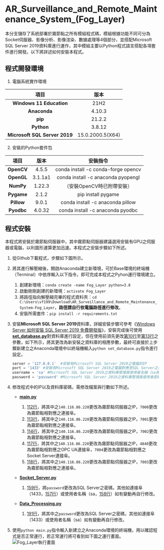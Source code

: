 # AR_Surveillance_and_Remote_Maintenance_System_(Fog_Layer)
本分支儲存了系統部署於霧節點之所有模組程式碼，模組根據功能不同可分為Socket伺服器、影像分析、影像渲染、數據處理等4個部分，並搭配Microsoft SQL Server 2019資料庫進行運作，其中模組主要以Python程式語言搭配各項套件進行開發。以下將詳述如何安裝本程式。

## 程式開發環境
1. 電腦系統實作環境

|**項目**|**版本**|
|:---:|:---:|
|**Windows 11 Education**|21H2|
|**Anaconda**|4.10.3|
|**pip**|21.2.2|
|**Python**|3.8.12|
|**Microsoft SQL Server 2019**|15.0.2000.5(X64)|

2. 安裝的Python套件包

|**項目**|**版本**|**安裝指令**
|:---:|:---:|:---:
|**OpenCV**|4.5.5|conda install -c conda-forge opencv
|**OpenGL**|3.1.1a1|conda install -c anaconda pyopengl
|**NumPy**|1.22.3|（安裝OpenCV時已附帶安裝）
|**Pygame**|2.1.2|pip install pygame
|**Pillow**|9.0.1|conda install -c anaconda pillow
|**Pyodbc**|4.0.32|conda install -c anaconda pyodbc|

## 程式安裝
本程式將安裝於霧節點伺服器中，其中霧節點伺服器建議選用安裝有GPU之伺服器或電腦，以利圖形運算更加迅速。本程式之安裝步驟如下所述。

1. 從Github下載程式，步驟如下圖所示。


2. 將其進行解壓縮後，開啟Anaconda建立新環境，可於Base環境的終端機（Terminal）中依序輸入以下指令，即可完成本程式之Pyhon運行環境建立。
    1. 創建新環境：`conda create -name Fog_Layer python=3.8`
    2. 啟動剛剛創建的新環境：`activate Fog_Layer`
    3. 將路徑指向解壓縮完畢的程式資料夾：`cd C:\Users\vf199\Download\AR_Surveillance_and_Remote_Maintenance_System-Fog_Layer`，**路徑請自行依電腦路徑進行修改**。
    4. 安裝所需套件：`pip install -r requirements.txt`

3. 安裝**Microsoft SQL Server 2019**資料庫，詳細安裝步驟可參考《[Windows Server 如何安裝 SQL Server 2019 免費開發版](https://blog.hungwin.com.tw/windows-server-sql-server-2019-install/)》，安裝完成後可使用[**set_database.py**](https://github.com/vf19961226/AR_Surveillance_and_Remote_Maintenance_System/blob/Fog_Layer/set_database.py)對資料庫進行設定，但在使用前須先更改[第10行](https://github.com/vf19961226/AR_Surveillance_and_Remote_Maintenance_System/blob/Fog_Layer/set_database.py#L10)至[第13行](https://github.com/vf19961226/AR_Surveillance_and_Remote_Maintenance_System/blob/Fog_Layer/set_database.py#L13)之參數，如下所示，將其更改為新安裝之資料庫的相應參數，最終可直接於上步驟新建立之Anaconda環境中以終端機輸入`python set_database.py`指令進行設定。

    ```python
    server = '127.0.0.1'  #安裝有Microsoft SQL Server 2019之電腦的IP
    port = '1433' #安裝有Microsoft SQL Server 2019之電腦對應至SQL Server之連接阜（1433為SQL Server預設）
    username = 'sa' #Microsoft SQL Server 2019之資料庫管理員使用者名稱（sa為SQL Server預設）
    password = 'password' #Microsoft SQL Server 2019之資料庫管理員使用者密碼
    ```

4. 修改程式中的IP以及資料庫密碼，需修改檔案與行數如下所述。
    * [**main.py**](https://github.com/vf19961226/AR_Surveillance_and_Remote_Maintenance_System/blob/Fog_Layer/main.py)
        1. [112行](https://github.com/vf19961226/AR_Surveillance_and_Remote_Maintenance_System/blob/Fog_Layer/main.py#L112)，將其中之`140.116.86.220`更改為霧節點伺服器之IP，`7000`更改為霧節點相對應之連接阜。
        2. [113行](https://github.com/vf19961226/AR_Surveillance_and_Remote_Maintenance_System/blob/Fog_Layer/main.py#L113)，將其中之`140.116.86.220`更改為霧節點伺服器之IP，`7001`更改為霧節點相對應之連接阜。
        3. [114行](https://github.com/vf19961226/AR_Surveillance_and_Remote_Maintenance_System/blob/Fog_Layer/main.py#L114)，將其中之`140.116.86.220`更改為霧節點伺服器之IP，`7002`更改為霧節點相對應之連接阜。
        4. [117行](https://github.com/vf19961226/AR_Surveillance_and_Remote_Maintenance_System/blob/Fog_Layer/main.py#L117)，將其中之`140.116.86.220`更改為霧節點伺服器之IP，`4840`更改為霧節點相對應之OPC UA連接阜，`7004`更改為霧節點相對應之Socket Server連接阜。
        5. [118行](https://github.com/vf19961226/AR_Surveillance_and_Remote_Maintenance_System/blob/Fog_Layer/main.py#L118)，將其中之`140.116.86.220`更改為霧節點伺服器之IP，`7003`更改為霧節點相對應之連接阜。
  
    * [**Socket_Server.py**](https://github.com/vf19961226/AR_Surveillance_and_Remote_Maintenance_System/blob/Fog_Layer/Socket_Server.py)
        1. [159行](https://github.com/vf19961226/AR_Surveillance_and_Remote_Maintenance_System/blob/Fog_Layer/Socket_Server.py#L159)，將`password`更改為SQL Server之密碼，其他如連接阜（1433，[157行](https://github.com/vf19961226/AR_Surveillance_and_Remote_Maintenance_System/blob/Fog_Layer/Socket_Server.py#L157)）或使用者名稱（sa，[158行](https://github.com/vf19961226/AR_Surveillance_and_Remote_Maintenance_System/blob/Fog_Layer/Socket_Server.py#L158)）如有變動再自行修改。
  
    * [**Data_Processing.py**](https://github.com/vf19961226/AR_Surveillance_and_Remote_Maintenance_System/blob/Fog_Layer/Data_Processing.py)
        1. [191行](https://github.com/vf19961226/AR_Surveillance_and_Remote_Maintenance_System/blob/Fog_Layer/Data_Processing.py#L191)，將其中之`password`更改為SQL Server之密碼，其他如連接阜（1433）或使用者名稱（sa）如有變動再自行修改。

5. 使用`python main.py`指令輸入新建立之Anaconda環境的終端機，用以確認程式是否正常運行，若正常運行將可看到如下圖之運行畫面。
![Fog_Layer執行畫面](https://user-images.githubusercontent.com/77768660/188840502-a5e55221-cabc-47bd-8e41-17c2a829326d.png)
